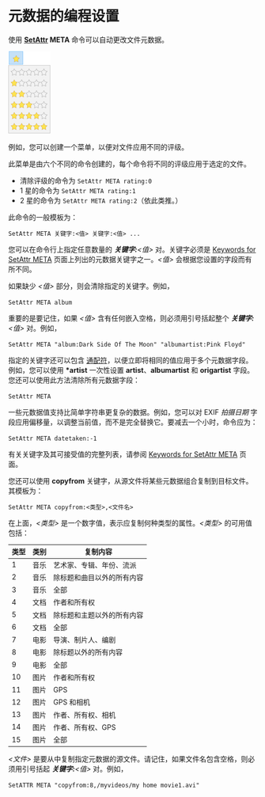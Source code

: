 # 元数据的编程设置

使用 **[SetAttr](/Manual/reference/command_reference/internal_commands/setattr.zh.md) META** 命令可以自动更改文件元数据。

![](/Manual/images/media/13/star_rating_menu.png)

例如，您可以创建一个菜单，以便对文件应用不同的评级。

此菜单是由六个不同的命令创建的，每个命令将不同的评级应用于选定的文件。

- 清除评级的命令为 `SetAttr META rating:0`
- 1 星的命令为 `SetAttr META rating:1`
- 2 星的命令为 `SetAttr META rating:2`（依此类推。）

此命令的一般模板为：

`SetAttr META 关键字:<值> 关键字:<值> ...`

您可以在命令行上指定任意数量的 ***关键字:**\<值\>* 对。关键字必须是 [Keywords for SetAttr META](/Manual/reference/metadata_keywords/keywords_for_setattr_meta.zh.md) 页面上列出的元数据关键字之一。*\<值\>* 会根据您设置的字段而有所不同。

如果缺少 *\<值\>* 部分，则会清除指定的关键字。例如，

`SetAttr META album`

重要的是要记住，如果 *\<值\>* 含有任何嵌入空格，则必须用引号括起整个 ***关键字:**\<值\>* 对。例如，

`SetAttr META "album:Dark Side Of The Moon" "albumartist:Pink Floyd"`

指定的关键字还可以包含 [通配符](/Manual/reference/wildcard_reference/pattern_matching_syntax.zh.md)，以便立即将相同的值应用于多个元数据字段。例如，您可以使用 **\*artist** 一次性设置 **artist**、**albumartist** 和 **origartist** 字段。您还可以使用此方法清除所有元数据字段：

`SetAttr META`

一些元数据值支持比简单字符串更复杂的数据。例如，您可以对 EXIF *拍摄日期* 字段应用偏移量，以调整当前值，而不是完全替换它。要减去一个小时，命令应为：

`SetAttr META datetaken:-1`

有关关键字及其可接受值的完整列表，请参阅 [Keywords for SetAttr META](/Manual/reference/metadata_keywords/keywords_for_setattr_meta.zh.md) 页面。

您还可以使用 **copyfrom** 关键字，从源文件将某些元数据组合复制到目标文件。其模板为：

`SetAttr META copyfrom:<类型>,<文件名>`

在上面，*\<类型\>* 是一个数字值，表示应复制何种类型的属性。*\<类型\>* 的可用值包括：

| 类型 | 类别  | 复制内容                                              |
|------|-----------|------------------------------------------------------------|
| 1    | 音乐     | 艺术家、专辑、年份、流派                                  |
| 2    | 音乐     | 除标题和曲目以外的所有内容                                |
| 3    | 音乐     | 全部                                                        |
| 4    | 文档     | 作者和所有权                                              |
| 5    | 文档     | 除标题和主题以外的所有内容                                |
| 6    | 文档     | 全部                                                        |
| 7    | 电影     | 导演、制片人、编剧                                      |
| 8    | 电影     | 除标题以外的所有内容                                    |
| 9    | 电影     | 全部                                                        |
| 10   | 图片     | 作者和所有权                                              |
| 11   | 图片     | GPS                                                         |
| 12   | 图片     | GPS 和相机                                                 |
| 13   | 图片     | 作者、所有权、相机                                    |
| 14   | 图片     | 作者、所有权、GPS                                        |
| 15   | 图片     | 全部                                                        |

*\<文件\>* 是要从中复制指定元数据的源文件。请记住，如果文件名包含空格，则必须用引号括起 ***关键字:**\<值\>* 对。例如，

`SetATTR META "copyfrom:8,/myvideos/my home movie1.avi"`